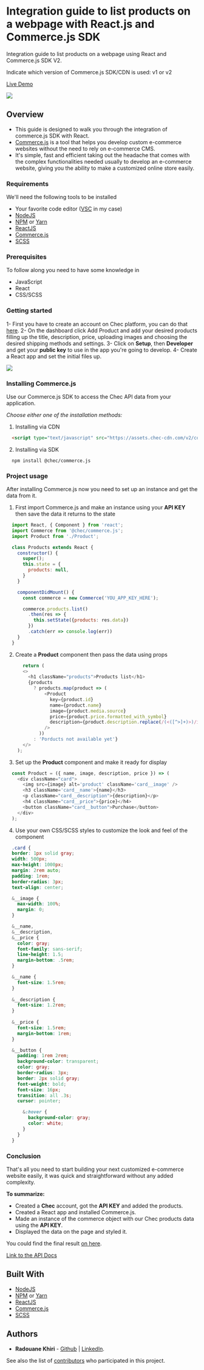 # Integration guide to list products on a webpage with React.js and Commerce.js SDK

Integration guide to list products on a webpage using React and Commerce.js SDK V2.

Indicate which version of Commerce.js SDK/CDN is used: v1 or v2

[Live Demo](https://flamboyant-visvesvaraya-243cf6.netlify.com/)

![](src/img/1.png)

## Overview

- This guide is designed to walk you through the integration of commerce.js SDK with React. 
- [Commerce.js](https://commercejs.com/) is a tool that helps you develop custom e-commerce websites without the need to rely on e-commerce CMS.
- It's simple, fast and efficient taking out the headache that comes with the complex functionalities needed usually to develop an e-commerce website, giving you the ability to make a customized online store easily.

### Requirements

We'll need the following tools to be installed
- Your favorite code editor ([VSC](https://code.visualstudio.com/) in my case)
- [NodeJS](https://nodejs.org/en/)
- [NPM](https://www.npmjs.com/) or [Yarn](https://yarnpkg.com/)
- [ReactJS](https://reactjs.org/)
- [Commerce.js](https://commercejs.com/)
- [SCSS](https://sass-lang.com/)

### Prerequisites

To follow along you need to have some knowledge in
- JavaScript
- React
- CSS/SCSS


### Getting started

1- First you have to create an account on Chec platform, you can do that [here](https://authorize.chec.io/signup).
2- On the dashboard click Add Product and add your desired products filling up the title, description, price, uploading images and choosing the desired shipping methods and settings.
3- Click on **Setup**, then **Developer** and get your **public key** to use in the app you're going to develop.
4- Create a React app and set the initial files up.

![](src/img/2.png)

### Installing Commerce.js

Use our Commerce.js SDK to access the Chec API data from your application.

*Choose either one of the installation methods:* 

1. Installing via CDN

```html
  <script type="text/javascript" src="https://assets.chec-cdn.com/v2/commerce.js"></script>
```

2. Installing via SDK

```
  npm install @chec/commerce.js
```

### Project usage

After installing Commerce.js now you need to set up an instance and get the data from it.

1. First import Commerce.js and make an instance using your **API KEY** then save the data it returns to the state

```javascript
  import React, { Component } from 'react';
  import Commerce from '@chec/commerce.js';
  import Product from './Product';

  class Products extends React {
    constructor() {
      super();
      this.state = {
        products: null,
      }
    }

    componentDidMount() {
      const commerce = new Commerce('YOU_APP_KEY_HERE');

      commerce.products.list()
        .then(res => {
          this.setState({products: res.data})
        })
        .catch(err => console.log(err))
    }
  }
```

2. Create a **Product** component then pass the data using props

```javascript
      return (
      <>
        <h1 className="products">Products list</h1>
        {products 
          ? products.map(product => (
              <Product 
                key={product.id} 
                name={product.name} 
                image={product.media.source} 
                price={product.price.formatted_with_symbol} 
                description={product.description.replace(/(<([^>]+)>)/ig,"")} 
              />
            ))
          : 'Porducts not available yet'}
      </>
    );
```

3. Set up the **Product** component and make it ready for display

```javascript
  const Product = ({ name, image, description, price }) => (
    <div className="card">
      <img src={image} alt='product' className='card__image' />
      <h3 className='card__name'>{name}</h3>
      <p className="card__description">{description}</p>
      <h4 className="card__price">{price}</h4>
      <button className="card__button">Purchase</button>
    </div>
  );
```

4. Use your own CSS/SCSS styles to customize the look and feel of the component

```css
  .card {
  border: 1px solid gray;
  width: 500px;
  max-height: 1000px;
  margin: 2rem auto;
  padding: 1rem;
  border-radius: 3px;
  text-align: center;

  &__image {
    max-width: 100%;
    margin: 0;
  }

  &__name,
  &__description,
  &__price {
    color: gray;
    font-family: sans-serif;
    line-height: 1.5;
    margin-bottom: .5rem;
  }

  &__name {
    font-size: 1.5rem;
  }
  
  &__description {
    font-size: 1.2rem;
  }
  
  &__price {
    font-size: 1.5rem;
    margin-bottom: 1rem;
  }

  &__button {
    padding: 1rem 2rem;
    background-color: transparent;
    color: gray;
    border-radius: 3px;
    border: 2px solid gray;
    font-weight: bold;
    font-size: 16px;
    transition: all .3s;
    cursor: pointer;

      &:hover {
        background-color: gray;
        color: white;
      }
    }
  }
```

### Conclusion

That's all you need to start building your next customized e-commerce website easily, it was quick and straightforward without any added complexity.

**To summarize:**

- Created a **Chec** account, got the **API KEY** and added the products.
- Created a React app and installed Commerce.js.
- Made an instance of the commerce object with our Chec products data using the **API KEY**.
- Displayed the data on the page and styled it.

You could find the final result [on here](https://flamboyant-visvesvaraya-243cf6.netlify.com/).

[Link to the API Docs](https://commercejs.com/docs/api/?javascript#list-all-products)

## Built With

* [NodeJS](https://nodejs.org/en/)
* [NPM](https://www.npmjs.com/) or [Yarn](https://yarnpkg.com/)
* [ReactJS](https://reactjs.org/)
* [Commerce.js](https://commercejs.com/)
* [SCSS](https://sass-lang.com/)

## Authors

* **Radouane Khiri** - [Github](https://github.com/Redvanisation) | [LinkedIn](https://www.linkedin.com/in/redvan/).

See also the list of [contributors](https://github.com/your/project/contributors) who participated in this project.
